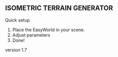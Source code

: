 ## ISOMETRIC TERRAIN GENERATOR

Quick setup
1. Place the EasyWorld in your scene.
2. Adjust parameters
3. Done!

version 1.7

